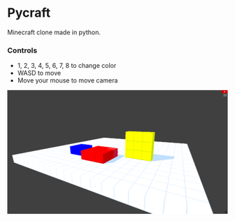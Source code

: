 # Pycraft

Minecraft clone made in python.

### Controls
- 1, 2, 3, 4, 5, 6, 7, 8 to change color
- WASD to move
- Move your mouse to move camera

![Screenshot](screenshot.png)
